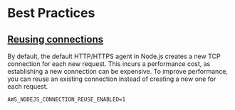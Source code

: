 # Best Practices

## [Reusing connections](https://docs.aws.amazon.com/sdk-for-javascript/v2/developer-guide/node-reusing-connections.html)

By default, the default HTTP/HTTPS agent in Node.js creates a new TCP connection for each new request. This incurs a performance cost, as establishing a new connection can be expensive. To improve performance, you can reuse an existing connection instead of creating a new one for each request.

```
AWS_NODEJS_CONNECTION_REUSE_ENABLED=1
```
